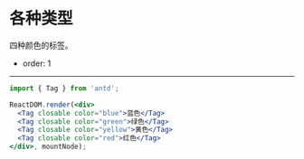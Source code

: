 # 各种类型

四种颜色的标签。

- order: 1

---

````jsx
import { Tag } from 'antd';

ReactDOM.render(<div>
  <Tag closable color="blue">蓝色</Tag>
  <Tag closable color="green">绿色</Tag>
  <Tag closable color="yellow">黄色</Tag>
  <Tag closable color="red">红色</Tag>
</div>, mountNode);
````

